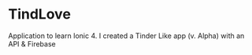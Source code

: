 # TindLove

Application to learn Ionic 4. I created a Tinder Like app (v. Alpha) with an API & Firebase
